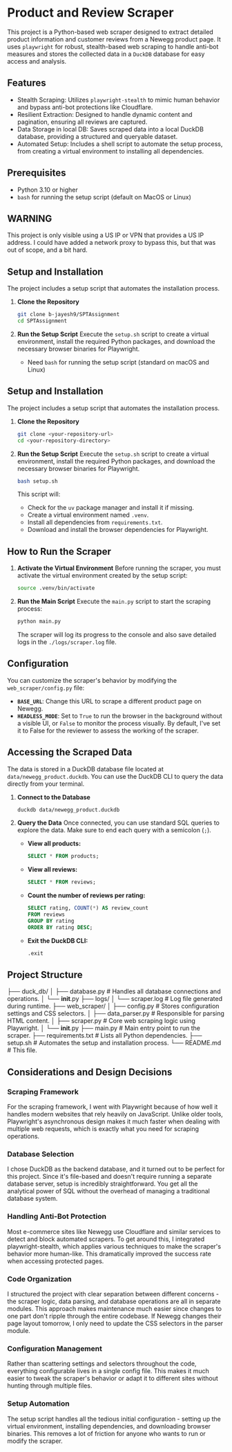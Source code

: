 # Product and Review Scraper

This project is a Python-based web scraper designed to extract detailed product information and customer reviews from a Newegg product page. It uses `playwright` for robust, stealth-based web scraping to handle anti-bot measures and stores the collected data in a `DuckDB` database for easy access and analysis.

## Features

- Stealth Scraping: Utilizes `playwright-stealth` to mimic human behavior and bypass anti-bot protections like Cloudflare.
- Resilient Extraction: Designed to handle dynamic content and pagination, ensuring all reviews are captured.
- Data Storage in local DB: Saves scraped data into a local DuckDB database, providing a structured and queryable dataset.
- Automated Setup: Includes a shell script to automate the setup process, from creating a virtual environment to installing all dependencies.

## Prerequisites

- Python 3.10 or higher
- `bash` for running the setup script (default on MacOS or Linux)

## WARNING 
This project is only visible using a US IP or VPN that provides a US IP address. I could have added a network proxy to bypass this, but that was out of scope, and a bit hard.

## Setup and Installation

The project includes a setup script that automates the installation process.

1.  **Clone the Repository**
    ```bash
    git clone b-jayesh9/SPTAssignment
    cd SPTAssignment
    ```

2.  **Run the Setup Script**
    Execute the `setup.sh` script to create a virtual environment, install the required Python packages, and download the necessary browser binaries for Playwright.
    - Need `bash` for running the setup script (standard on macOS and Linux)

## Setup and Installation

The project includes a setup script that automates the installation process.

1.  **Clone the Repository**
    ```bash
    git clone <your-repository-url>
    cd <your-repository-directory>
    ```

2.  **Run the Setup Script**
    Execute the `setup.sh` script to create a virtual environment, install the required Python packages, and download the necessary browser binaries for Playwright.

    ```bash
    bash setup.sh
    ```
    This script will:
    - Check for the `uv` package manager and install it if missing.
    - Create a virtual environment named `.venv`.
    - Install all dependencies from `requirements.txt`.
    - Download and install the browser dependencies for Playwright.

## How to Run the Scraper

1.  **Activate the Virtual Environment**
    Before running the scraper, you must activate the virtual environment created by the setup script:
    ```bash
    source .venv/bin/activate
    ```

2.  **Run the Main Script**
    Execute the `main.py` script to start the scraping process:
    ```bash
    python main.py
    ```
    The scraper will log its progress to the console and also save detailed logs in the `./logs/scraper.log` file.

## Configuration

You can customize the scraper's behavior by modifying the `web_scraper/config.py` file:

- **`BASE_URL`**: Change this URL to scrape a different product page on Newegg.
- **`HEADLESS_MODE`**: Set to `True` to run the browser in the background without a visible UI, or `False` to monitor the process visually. By default, I've set it to False for the reviewer to assess the working of the scraper.

## Accessing the Scraped Data

The data is stored in a DuckDB database file located at `data/newegg_product.duckdb`. You can use the DuckDB CLI to query the data directly from your terminal.

1.  **Connect to the Database**
    ```bash
    duckdb data/newegg_product.duckdb
    ```

2.  **Query the Data**
    Once connected, you can use standard SQL queries to explore the data. Make sure to end each query with a semicolon (`;`).

    - **View all products:**
      ```sql
      SELECT * FROM products;
      ```

    - **View all reviews:**
      ```sql
      SELECT * FROM reviews;
      ```

    - **Count the number of reviews per rating:**
       ```sql
       SELECT rating, COUNT(*) AS review_count
       FROM reviews
       GROUP BY rating
       ORDER BY rating DESC;
       ```
    - **Exit the DuckDB CLI:**
      ```sql
      .exit
      ```
## Project Structure

├── duck_db/
│   ├── database.py       # Handles all database connections and operations.
│   └── __init__.py
├── logs/
│   └── scraper.log       # Log file generated during runtime.
├── web_scraper/
│   ├── config.py         # Stores configuration settings and CSS selectors.
│   ├── data_parser.py    # Responsible for parsing HTML content.
│   ├── scraper.py        # Core web scraping logic using Playwright.
│   └── __init__.py
├── main.py               # Main entry point to run the scraper.
├── requirements.txt      # Lists all Python dependencies.
├── setup.sh              # Automates the setup and installation process.
└── README.md             # This file.


## Considerations and Design Decisions
### Scraping Framework
For the scraping framework, I went with Playwright because of how well it handles modern websites that rely heavily on JavaScript. Unlike older tools, Playwright's asynchronous design makes it much faster when dealing with multiple web requests, which is exactly what you need for scraping operations.
### Database Selection
I chose DuckDB as the backend database, and it turned out to be perfect for this project. Since it's file-based and doesn't require running a separate database server, setup is incredibly straightforward. You get all the analytical power of SQL without the overhead of managing a traditional database system.
### Handling Anti-Bot Protection
Most e-commerce sites like Newegg use Cloudflare and similar services to detect and block automated scrapers. To get around this, I integrated playwright-stealth, which applies various techniques to make the scraper's behavior more human-like. This dramatically improved the success rate when accessing protected pages.
### Code Organization
I structured the project with clear separation between different concerns - the scraper logic, data parsing, and database operations are all in separate modules. This approach makes maintenance much easier since changes to one part don't ripple through the entire codebase.
If Newegg changes their page layout tomorrow, I only need to update the CSS selectors in the parser module.

### Configuration Management
Rather than scattering settings and selectors throughout the code, everything configurable lives in a single config file. This makes it much easier to tweak the scraper's behavior or adapt it to different sites without hunting through multiple files.
### Setup Automation
The setup script handles all the tedious initial configuration - setting up the virtual environment, installing dependencies, and downloading browser binaries. This removes a lot of friction for anyone who wants to run or modify the scraper.